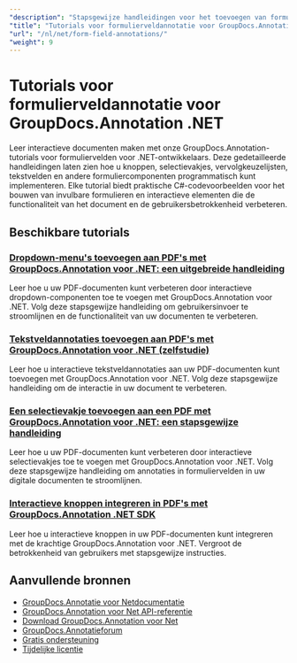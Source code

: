```yaml
---
"description": "Stapsgewijze handleidingen voor het toevoegen van formuliervelden en interactieve componenten aan documenten met behulp van GroupDocs.Annotation voor .NET."
"title": "Tutorials voor formulierveldannotatie voor GroupDocs.Annotation .NET"
"url": "/nl/net/form-field-annotations/"
"weight": 9
---
```


# Tutorials voor formulierveldannotatie voor GroupDocs.Annotation .NET

Leer interactieve documenten maken met onze GroupDocs.Annotation-tutorials voor formuliervelden voor .NET-ontwikkelaars. Deze gedetailleerde handleidingen laten zien hoe u knoppen, selectievakjes, vervolgkeuzelijsten, tekstvelden en andere formuliercomponenten programmatisch kunt implementeren. Elke tutorial biedt praktische C#-codevoorbeelden voor het bouwen van invulbare formulieren en interactieve elementen die de functionaliteit van het document en de gebruikersbetrokkenheid verbeteren.

## Beschikbare tutorials

### [Dropdown-menu's toevoegen aan PDF's met GroupDocs.Annotation voor .NET: een uitgebreide handleiding](./add-dropdown-pdf-groupdocs-annotation-net/)
Leer hoe u uw PDF-documenten kunt verbeteren door interactieve dropdown-componenten toe te voegen met GroupDocs.Annotation voor .NET. Volg deze stapsgewijze handleiding om gebruikersinvoer te stroomlijnen en de functionaliteit van uw documenten te verbeteren.

### [Tekstveldannotaties toevoegen aan PDF's met GroupDocs.Annotation voor .NET (zelfstudie)](./add-text-field-annotations-pdf-groupdocs-net/)
Leer hoe u interactieve tekstveldannotaties aan uw PDF-documenten kunt toevoegen met GroupDocs.Annotation voor .NET. Volg deze stapsgewijze handleiding om de interactie in uw document te verbeteren.

### [Een selectievakje toevoegen aan een PDF met GroupDocs.Annotation voor .NET: een stapsgewijze handleiding](./add-checkbox-pdf-groupdocs-annotation-net/)
Leer hoe u uw PDF-documenten kunt verbeteren door interactieve selectievakjes toe te voegen met GroupDocs.Annotation voor .NET. Volg deze stapsgewijze handleiding om annotaties in formuliervelden in uw digitale documenten te stroomlijnen.

### [Interactieve knoppen integreren in PDF's met GroupDocs.Annotation .NET SDK](./master-pdf-button-integration-groupdocs-annotation-net/)
Leer hoe u interactieve knoppen in uw PDF-documenten kunt integreren met de krachtige GroupDocs.Annotation voor .NET. Vergroot de betrokkenheid van gebruikers met stapsgewijze instructies.

## Aanvullende bronnen

- [GroupDocs.Annotatie voor Netdocumentatie](https://docs.groupdocs.com/annotation/net/)
- [GroupDocs.Annotation voor Net API-referentie](https://reference.groupdocs.com/annotation/net/)
- [Download GroupDocs.Annotation voor Net](https://releases.groupdocs.com/annotation/net/)
- [GroupDocs.Annotatieforum](https://forum.groupdocs.com/c/annotation)
- [Gratis ondersteuning](https://forum.groupdocs.com/)
- [Tijdelijke licentie](https://purchase.groupdocs.com/temporary-license/)